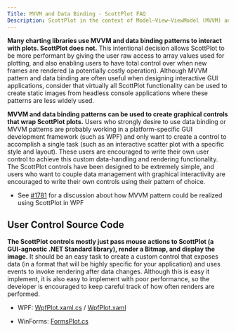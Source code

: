 ```yaml
---
Title: MVVM and Data Binding - ScottPlot FAQ
Description: ScottPlot in the context of Model–View–ViewModel (MVVM) and Data Binding Patterns
---
```


**Many charting libraries use MVVM and data binding patterns to interact with plots. ScottPlot does not.** This intentional decision allows ScottPlot to be more performant by giving the user raw access to array values used for plotting, and also enabling users to have total control over when new frames are rendered (a potentially costly operation). Although MVVM pattern and data binding are often useful when designing interactive GUI applications, consider that virtually all ScottPlot functionality can be used to create static images from headless console applications where these patterns are less widely used.

**MVVM and data binding patterns can be used to create graphical controls that wrap ScottPlot plots.** Users who strongly desire to use data binding or MVVM patterns are probably working in a platform-specific GUI development framework (such as WPF) and only want to create a control to accomplish a single task (such as an interactive scatter plot with a specific style and layout). These users are encouraged to write their own user control to achieve this custom data-handling and rendering functionality. The ScottPlot controls have been designed to be extremely simple, and users who want to couple data management with graphical interactivity are encouraged to write their own controls using their pattern of choice.

* See [#1781](https://github.com/ScottPlot/ScottPlot/issues/1781#issuecomment-1104310560) for a discussion about how MVVM pattern could be realized using ScottPlot in WPF

## User Control Source Code

**The ScottPlot controls mostly just pass mouse actions to ScottPlot (a GUI-agnostic .NET Standard library), render a Bitmap, and display the image.** It should be an easy task to create a custom control that exposes data (in a format that will be highly specific for your application) and uses events to invoke rendering after data changes. Although this is easy it implement, it is also easy to implement with poor performance, so the developer is encouraged to keep careful track of how often renders are performed.

* WPF: [WpfPlot.xaml.cs](https://github.com/ScottPlot/ScottPlot/blob/master/src/controls/ScottPlot.WPF/WpfPlot.xaml.cs) / [WpfPlot.xaml](https://github.com/ScottPlot/ScottPlot/blob/master/src/controls/ScottPlot.WPF/WpfPlot.xaml)

* WinForms: [FormsPlot.cs](https://github.com/ScottPlot/ScottPlot/blob/master/src/controls/ScottPlot.WinForms/FormsPlot.cs)

